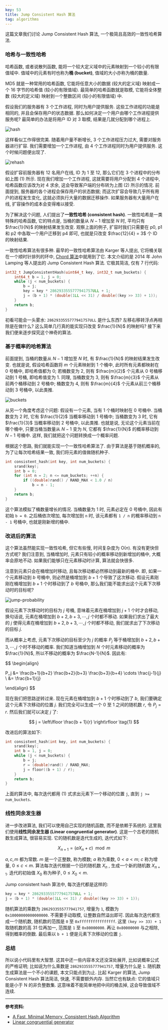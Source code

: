 ```yaml
---
key: 53
title: Jump Consistent Hash 算法
tag: algorithms
---
```


这篇文章我们讨论 Jump Consistent Hash 算法, 一个极简且高效的一致性哈希算法.

### 哈希与一致性哈希

哈希函数, 或者说散列函数, 能将一个较大定义域中的元素映射到一个较小的有限值域中. 值域中的元素有时也称为**桶 (bucket)**, 值域的大小亦称为桶的数量.

MD5 就是一种常用的哈希函数, 它能将任意大小的数据 (较大的定义域) 映射成一个 16 字节的哈希值 (较小的有限值域). 最简单的哈希函数就是取模, 它能将全体整数 (较大的定义域) 映射到一个整数区间 (较小的有限值域) 中.

假设我们的服务器有 3 个工作进程, 同时为用户提供服务. 这些工作进程的功能是相同的, 并且会保存用户的状态数据. 那么如何决定一个用户由哪个工作进程提供服务呢? 最简单的办法是将用户 ID 对 3 取模, 结果是几就分配到哪个进程上.

![hash](/assets/images/jump-consistent-hash_1.svg)

这样看似工作得很完美. 随着用户量不断增长, 3 个工作进程压力过大, 需要对服务器进行扩容. 我们需要增加一个工作进程, 由 4 个工作进程同时为用户提供服务. 这个时候问题便出现了.

![rehash](/assets/images/jump-consistent-hash_2.svg)

假设扩容前服务器有 12 名用户在线, ID 为 1 至 12, 那么它们在 3 个进程中的分布如上图 (1) 所示. 现在我们增加一个工作进程, 这就需要将用户分配到 4 个进程中, 哈希函数应该改为对 4 求余, 这会导致客户端的分布转为上图 (2) 所示的情况. 前面提到, 服务器的各个进程会保存用户的状态数据; 而这次扩容会导致几乎所有用户的进程发生变化, 这就必须执行大量的数据迁移操作. 如果服务器有大量用户在线, 扩容操作的成本会变得难以接受.

为了解决这个问题, 人们提出了**一致性哈希 (consistent hash)**. 一致性哈希是一类特殊的哈希函数, 它的特点是, 当桶的数量从 $N-1$ 增加至 $N$ 时, 平均只有 $\frac{1}{N}$ 的映射结果发生改变. 观察上面的例子, 扩容时我们只需要在 p0, p1 和 p2 中各取一个用户迁移到 p4 即可, 也就是只改变 $\frac{12}{4} = 3$ 个 ID 的映射结果.

一致性哈希算法有很多种. 最早的一致性哈希算法由 Karger 等人提出, 它将桶关联在一个顺时针排列的环中, [Chord 算法](/2020/03/06/dht-and-p2p.html#3-chord-%E7%AE%97%E6%B3%95)中就用到了它. 本文介绍的是 2014 年 John Lamping 等人提出的 Jump Consistent Hash 算法. 它极其简洁, 仅有 7 行代码:

```c++
int32_t JumpConsistentHash(uint64_t key, int32_t num_buckets) {
    int64_t b = 1, j = 0;
    while (j < num_buckets) {
        b = j;
        key = key * 2862933555777941757ULL + 1;
        j = (b + 1) * (double(1LL << 31) / double((key >> 33) + 1));
    }
    return b;
}
```

初看可能会一头雾水: `2862933555777941757ULL` 是什么东西? 左移右移转浮点再相除是在做什么? 这么简单几行真的能实现只改变 $\frac{1}{N}$ 的映射吗? 接下来我们便来逐步探究这个神奇的算法.

### 基于概率的哈希算法

前面提到, 当桶的数量从 $N-1$ 增加至 $N$ 时, 有 $\frac{1}{N}$ 的映射结果发生改变. 也就是说, 假设哈希函数将 $m$ 个元素映射到 1 个桶中, 此时所有元素都映射在 0 号桶中, 即哈希值都为 0; 若桶数变为 2, 则有 $\frac{m}{2}$ 个元素从 0 号桶移动到 1 号桶, 即哈希值变为 1. 同理, 当桶数变为 3, 则有 $\frac{m}{3}$ 个元素从前两个桶移动到 2 号桶中; 桶数变为 4, 则有 $\frac{m}{4}$ 个元素从前三个桶移动到 3 号桶中, 以此类推.

![buckets](/assets/images/jump-consistent-hash_3.svg)

从另一个角度考虑这个问题: 假设有一个元素, 当有 1 个桶时映射在 0 号桶中. 当桶数变为 2 时, 它有 $\frac{1}{2}$ 当概率移动到 1 号桶中; 当桶数变为 3 时, 它有 $\frac{1}{3}$ 当概率移动到 2 号桶中, 以此类推. 也就是说, 无论这个元素当前在哪个桶中, 只要当桶当数量从 $N-1$ 变为 $N$, 它都有 $\frac{1}{N}$ 的概率移动到 $N-1$ 号桶中. 这样, 我们就把这个问题转换成一个概率问题.

根据这个思路, 我们就能实现一个一致性哈希算法了. 由于算法是基于随机概率的, 为了让每次哈希结果一致, 我们将元素的值做随机种子.

```c++
int consistent_hash(int key, int num_buckets) {
    srand(key);
    int b = 0;
    for (int n = 2; n <= num_buckets; ++n) {
        if ((double)rand() / RAND_MAX < 1.0 / n)
            b = n - 1;
    }
    return b;
}
```

这个算法模拟了桶数量增长的情况. 当桶数量为 1 时, 元素必定在 0 号桶中, 因此有初始 `b = 0`. 之后桶依次增加, 每次增加到 `n` 时, 该元素都有 `1 / n` 的概率移动到 `n - 1` 号桶中, 也就是刚新增的桶中.

### 改进后的算法

这个算法虽然能实现一致性哈希, 但它有些慢, 时间复杂度为 $\mathrm{O}(n)$. 有没有更快但方式呢? 我们注意到, 当桶增加时, 元素只有较小的概率移动到新增加的桶中, 大概率会原地不动. 如果我们能够只在元素移动时计算, 算法就会快很多.

注意到元素只会在桶增加时移动, 且每次移动都必然移动到最新的桶中. 即, 如果一个元素移动到 $b$ 号桶中, 则必然是桶增加到 $b+1$ 个导致了这次移动. 假设元素刚刚在桶增加到 $b + 1$ 个时移动到了 $b$ 号桶中, 那么我们能不能求出这个元素下次移动时的目标呢?

![jump-probability](/assets/images/jump-consistent-hash_4.svg)

假设元素下次移动时的目标为 $j$ 号桶, 意味着元素在桶增加到 $j + 1$ 个时才会移动, 换句话说, 元素在桶增加到 $b+2, b+3, \cdots, j$ 个时都不移动. 如果我们求出了最大的 $j$ 使得元素在桶增加到 $b+2, b+3, \cdots, j$ 个时都不移动, 我们就求出了下次移动的目标 $j$.

而从概率上考虑, 元素下次移动的目标至少为 $j$ 的概率 $P_j$ 等于桶增加到 $b+2, b+3, \cdots, j$ 个时不移动的概率. 我们知道当桶增加到 $N$ 个时元素移动的概率为 $\frac{1}{N}$, 所以不移动的概率为 $\frac{N-1}{N}$. 因此有:

$$
\begin{align}

P_j &= \frac{b+1}{b+2} \frac{b+2}{b+3} \frac{b+3}{b+4} \cdots \frac{j-1}{j} \\
    &= \frac{b+1}{j}

\end{align}
$$

现在我们把思路逆转过来. 现在元素在桶增加到 $b+1$ 个时移动到了 $b$, 我们要确定这个元素下次移动的位置 $j$. 我们完全可以生成一个 0 至 1 之间的随机数 $r$, 令 $P_j = r$. 然后我们就可以决定 $j$ 了:

$$
j = \left\lfloor \frac{b + 1}{r} \right\rfloor \tag{1}
$$

改进后的算法如下:

```c++
int consistent_hash(int key, int num_buckets) {
    srand(key);
    int b = 1, j = 0;
    while (j < num_buckets) {
        b = j;
        r = (double)rand() / RAND_MAX;
        j = floor((b + 1) / r);
    }
    return b;
}
```

上面的算法中, 每次迭代都用 (1) 式求出元素下一个移动的位置 `j`, 直到 `j >= num_buckets`.

### 线性同余发生器

进一步改进算法, 我们可以使用自己实现的随机函数, 而不是依赖于系统的. 这里我们使用**线性同余发生器 (Linear congruential generator)**. 这是一个古老的随机数生成算法, 很容易实现. 它的随机数是迭代生成的, 迭代式如下:

$$
X_{n+1} = (aX_n + c) \mod m
$$

$a, c, m$ 都为常数. $m$ 是一个正整数, 称为模数; $a$ 称为乘数, $0 \lt a \lt m$; $c$ 称为增量, $0 \le c \lt m$. 算法每次迭代根据一个旧的随机数 $X_n$ , 生成一个新的随机数 $X_{n+1}$. 迭代的初始值 $X_0$ 称为种子, $0 \le X_0 \lt m$.

Jump consistent hash 算法中, 每次迭代都是这样的:

```c++
key = key * 2862933555777941757ULL + 1;
j = (b + 1) * (double(1LL << 31) / double((key >> 33) + 1));
```

随机算法的乘数为 `2862933555777941757`, 增量为 `1`, 模数为 `0x10000000000000000`. 不需要手动取模, 让整数自然溢出即可. 因此每次迭代都生成一个随机数, 随机数的范围是 `0` 至 `0xffffffffffffffff`. 这里 `(key >> 33) + 1` 取随机数的高 31 位再加一, 范围是 `1` 至 `0x80000000`. 再让 `0x80000000` 与之相除, 得到概率的倒数. 最后乘以 `b + 1` 便是元素下次移动的位置 `j`.

### 总结

所以说小代码里有大智慧. 这其中还一些内容本文还没深处展开, 比如说概率公式的严格证明; 比如说为什么乘数是 `2862933555777941757`, 增量为什么是 `1`. 随机数生成算法是一个不小的课题, 本文只能点到为止. 比起 Karger 的算法, Jump Consistent Hash 算法简洁, 快速, 不需要额外内存. 当然它也有缺点: 它的值域只能是小于 N 的非负整数集. 这意味着不能简单地把中间的桶去掉, 这会导致值域不连续.

***

**参考资料:**
- [A Fast, Minimal Memory, Consistent Hash Algorithm](https://arxiv.org/abs/1406.2294)
- [Linear congruential generator](https://en.wikipedia.org/wiki/Linear_congruential_generator)
